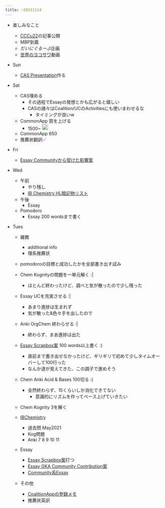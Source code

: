 ```yaml
---
title: ~20211114
---
```


* 楽しみなこと
  
  * [CCCu22](CCCu22.md)の記事公開
  * MBP到着
  * *だいにぐるーぷ*企画
  * [世界のヨコサワ](%E4%B8%96%E7%95%8C%E3%81%AE%E3%83%A8%E3%82%B3%E3%82%B5%E3%83%AF.md)動画
* Sun
  
  * [CAS Presentation](CAS%20Presentation.md)作る
* Sat
  
  * CAS埋める
    * その過程でEssayの発想とかも広がると嬉しい
    * CASの諸々はCoalition/UCのActivitiesにも使いまわせるな
      * タイミングが良いw
  * CommonApp 質を上げる
    * 1500~ <img src='https://scrapbox.io/api/pages/blu3mo-public/axokxi/icon' alt='axokxi.icon' height="19.5"/>
  * CommonApp 650
  * 推薦状翻訳✅
* Fri
  
  * [Essay Communityから受けた影響案](Essay%20Community%E3%81%8B%E3%82%89%E5%8F%97%E3%81%91%E3%81%9F%E5%BD%B1%E9%9F%BF%E6%A1%88.md)
* Wed
  
  * 午前
    * やり残し
    * [IB Chemistry HL暗記物リスト](IB%20Chemistry%20HL%E6%9A%97%E8%A8%98%E7%89%A9%E3%83%AA%E3%82%B9%E3%83%88.md)
  * 午後
    * Essay
  * Pomodoro
    * Essay 200 wordsまで書く
* Tues
  
  * 雑務
    
    * additional info
    * 理系推薦状
  * pomodoroの目標と成功したかを全部書き出す試み
  
  * Chem Kognityの問題を一単元解く :|
    
    * ほとんど終わったけど、調べと気が散ったので少し残った
  * Essay UCを充実させる :|
    
    * あまり進捗は生まれず
    * 気が散った&色々手を出したので
  * Anki OrgChem 終わらせる :|
    
    * 終わらず、まあ進捗は出た
  * [Essay Scrapbox案](Essay%20Scrapbox%E6%A1%88.md) 100 words以上書く :)
    
    * 直前まで書き出せなかったけど、ギリギリで初めて少しタイムオーバーして100行った
    * なんか道が見えてきた、この調子で進めそう
  * Chem Anki Acid & Bases 100切る :(
    
    * 全然終わらず、15くらいしか消化できてない
      * 意識的にリズムを作ってペース上げていきたい
  * Chem Kognity 3を解く
  
  * [IBChemistry](IBChemistry.md)
    
    * 過去問 May2021
    * Kog問題
    * Anki 7 8 9 10 11
  * Essay
    
    * [Essay Scrapbox案](Essay%20Scrapbox%E6%A1%88.md)打つ
    * [Essay GKA Community Contribution案](Essay%20GKA%20Community%20Contribution%E6%A1%88.md)
    * [Community系Essay](Community%E7%B3%BBEssay.md)
  * その他
    
    * [CoalitionAppの登録メモ](CoalitionApp%E3%81%AE%E7%99%BB%E9%8C%B2%E3%83%A1%E3%83%A2.md)
    * 推薦状英訳
